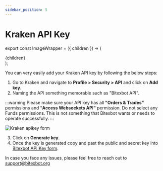 ```yaml
---
sidebar_position: 5
---
```


# Kraken API Key

export const ImageWrapper = ({ children }) => (
<div className="image-wrapper">
{children}
</div>
);

You can very easily add your Kraken API key by following the below steps:

1. Go to Kraken and navigate to **Profile > Security > API** and click on **Add key**.
2. Naming the API something memorable such as "Bitexbot API".

:::warning
Please make sure your API key has all **"Orders & Trades"** permissions and **"Access Websockets API"** permission. Do not select any Funds permissions. This is not something that Bitexbot wants or needs to operate successfully.
:::

<ImageWrapper>
    <img src={require('/img/tutorial/kraken-apikey-1.png').default} alt="Kraken apikey form" />
</ImageWrapper>

3. Click on **Generate key**.
4. Once the key is generated copy and past the public and secret key into [Bitexbot API Key form](/get-started/apikey-guide.md#connect-bitexbot-to-your-exchange).

In case you face any issues, please feel free to reach out to support@bitexbot.org